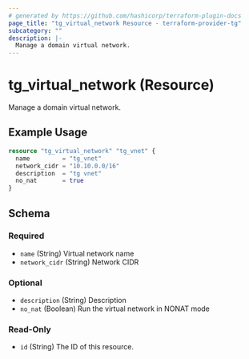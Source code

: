 ```yaml
---
# generated by https://github.com/hashicorp/terraform-plugin-docs
page_title: "tg_virtual_network Resource - terraform-provider-tg"
subcategory: ""
description: |-
  Manage a domain virtual network.
---
```


# tg_virtual_network (Resource)

Manage a domain virtual network.

## Example Usage

```terraform
resource "tg_virtual_network" "tg_vnet" {
  name         = "tg_vnet"
  network_cidr = "10.10.0.0/16"
  description  = "tg vnet"
  no_nat       = true
}
```

<!-- schema generated by tfplugindocs -->
## Schema

### Required

- `name` (String) Virtual network name
- `network_cidr` (String) Network CIDR

### Optional

- `description` (String) Description
- `no_nat` (Boolean) Run the virtual network in NONAT mode

### Read-Only

- `id` (String) The ID of this resource.
